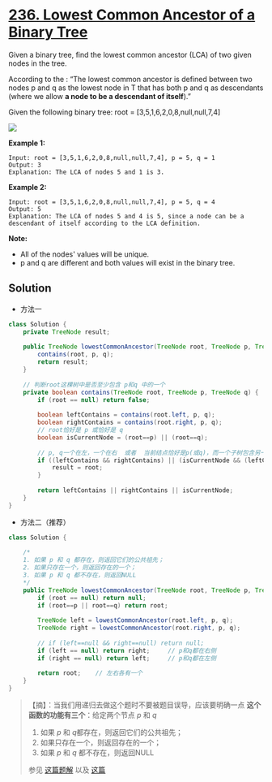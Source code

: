 # [236. Lowest Common Ancestor of a Binary Tree](https://leetcode-cn.com/problems/lowest-common-ancestor-of-a-binary-tree/)


Given a binary tree, find the lowest common ancestor (LCA) of two given nodes in the tree.

According to the : “The lowest common ancestor is defined between two nodes p and q as the lowest node in T that has both p and q as descendants (where we allow **a node to be a descendant of itself**).”

Given the following binary tree:  root = [3,5,1,6,2,0,8,null,null,7,4]

![](https://assets.leetcode.com/uploads/2018/12/14/binarytree.png)

**Example 1:**

```
Input: root = [3,5,1,6,2,0,8,null,null,7,4], p = 5, q = 1
Output: 3
Explanation: The LCA of nodes 5 and 1 is 3.
```

**Example 2:**

```
Input: root = [3,5,1,6,2,0,8,null,null,7,4], p = 5, q = 4
Output: 5
Explanation: The LCA of nodes 5 and 4 is 5, since a node can be a descendant of itself according to the LCA definition.
```

**Note:**

*   All of the nodes' values will be unique.
*   p and q are different and both values will exist in the binary tree.



## Solution

- 方法一

```java
class Solution {
    private TreeNode result;
    
    public TreeNode lowestCommonAncestor(TreeNode root, TreeNode p, TreeNode q) {
        contains(root, p, q);
        return result;
    }
    
    // 判断root这棵树中是否至少包含 p和q 中的一个
    private boolean contains(TreeNode root, TreeNode p, TreeNode q) {
        if (root == null) return false;
        
        boolean leftContains = contains(root.left, p, q);
        boolean rightContains = contains(root.right, p, q);
        // root恰好是 p 或恰好是 q
        boolean isCurrentNode = (root==p) || (root==q);
        
        // p, q一个在左，一个在右  或者  当前结点恰好是p(或q)，而一个子树包含另一个
        if ((leftContains && rightContains) || (isCurrentNode && (leftContains || rightContains))) {
            result = root;
        }
        
        return leftContains || rightContains || isCurrentNode;
    }
}
```

- 方法二（推荐）

```java
class Solution {
    
    /*
    1. 如果 p 和 q 都存在，则返回它们的公共祖先；
	2. 如果只存在一个，则返回存在的一个；
	3. 如果 p 和 q 都不存在，则返回NULL
    */
    public TreeNode lowestCommonAncestor(TreeNode root, TreeNode p, TreeNode q) {
        if (root == null) return null;
        if (root==p || root==q) return root;
        
        TreeNode left = lowestCommonAncestor(root.left, p, q);
        TreeNode right = lowestCommonAncestor(root.right, p, q);
        
        // if (left==null && right==null) return null;
        if (left == null) return right;     // p和q都在右侧
        if (right == null) return left;     // p和q都在左侧
        
        return root;    // 左右各有一个
    }
}
```

> 【摘】：当我们用递归去做这个题时不要被题目误导，应该要明确一点
> **这个函数的功能有三个**：给定两个节点 $p​$ 和 $q​$
>
> 1. 如果 $p​$ 和 $q​$ 都存在，则返回它们的公共祖先；
> 2. 如果只存在一个，则返回存在的一个；
> 3. 如果 $p$ 和 $q$ 都不存在，则返回NULL
>
> 参见 [这篇题解](https://leetcode-cn.com/problems/lowest-common-ancestor-of-a-binary-tree/solution/236-er-cha-shu-de-zui-jin-gong-gong-zu-xian-hou-xu/) 以及 [这篇](https://leetcode-cn.com/problems/lowest-common-ancestor-of-a-binary-tree/solution/c-jing-dian-di-gui-si-lu-fei-chang-hao-li-jie-shi-/)